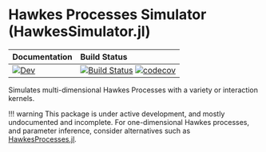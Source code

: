 # Hawkes Processes Simulator (HawkesSimulator.jl)

| **Documentation**         | **Build Status**                                                      |
|:------------------------- |:--------------------------------------------------------------------- |
| [![Dev](https://img.shields.io/badge/docs-dev-blue.svg)](https://dylanfesta.github.io/HawkesSimulator.jl/dev) | [![Build Status](https://github.com/dylanfesta/HawkesSimulator.jl/workflows/CI/badge.svg)](https://github.com/dylanfesta/HawkesSimulator.jl/actions) [![codecov](https://codecov.io/gh/dylanfesta/HawkesSimulator.jl/branch/main/graph/badge.svg?token=B5IAIFPE0S)](https://codecov.io/gh/dylanfesta/HawkesSimulator.jl)|

Simulates multi-dimensional Hawkes Processes with a variety or interaction kernels.

!!! warning
    This package is under active development, and mostly undocumented and incomplete. For one-dimensional Hawkes processes, and parameter inference, consider alternatives such as [HawkesProcesses.jl](https://github.com/dm13450/HawkesProcesses.jl).
